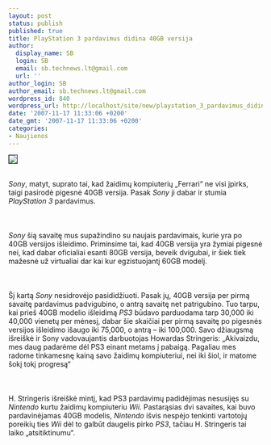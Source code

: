 ```yaml
---
layout: post
status: publish
published: true
title: PlayStation 3 pardavimus didina 40GB versija
author:
  display_name: SB
  login: SB
  email: sb.technews.lt@gmail.com
  url: ''
author_login: SB
author_email: sb.technews.lt@gmail.com
wordpress_id: 840
wordpress_url: http://localhost/site/new/playstation_3_pardavimus_didina_40gb_versija/
date: '2007-11-17 11:33:06 +0200'
date_gmt: '2007-11-17 11:33:06 +0200'
categories:
- Naujienos
---
```

<div class="imgright"><img src="http://tbn0.google.com/images?q=tbn:EMvugD8vWfCZlM:http://blog.wired.com/games/images/ps3line2.jpg" border="1"></div>
<p><br><i>Sony</i>, matyt, suprato tai, kad žaidimų kompiuterių „Ferrari“ ne visi įpirks, taigi pasirodė pigesnė 40GB versija. Pasak <i>Sony</i> ji dabar ir stumia <i>PlayStation 3</i> pardavimus.<br />
<br><br />
<br><i>Sony</i> šią savaitę mus supažindino su naujais pardavimais, kurie yra po 40GB versijos išleidimo. Priminsime tai, kad 40GB versija yra žymiai pigesnė nei, kad dabar oficialiai esanti 80GB versija, beveik dvigubai, ir šiek tiek mažesnė už virtualiai dar kai kur egzistuojantį 60GB modelį.<br />
<br><br />
<br>Šį kartą <i>Sony</i> nesidrovėjo pasididžiuoti. Pasak jų, 40GB versija per pirmą savaitę pardavimus padvigubino, o antrą savaitę net patrigubino. Tuo tarpu, kai prieš 40GB modelio išleidimą <i>PS3</i> būdavo parduodama tarp 30,000 iki 40,000 vienetų per mėnesį, dabar šie skaičiai per pirmą savaitę po pigesnės versijos išleidimo išaugo iki 75,000, o antrą – iki 100,000. Savo džiaugsmą išreiškė ir Sony vadovaujantis darbuotojas Howardas Stringeris: „Akivaizdu, mes daug padarėme dėl PS3 einant metams į pabaigą. Pagaliau mes radome tinkamesnę kainą savo žaidimų kompiuteriui, nei iki šiol, ir matome šokį tokį progresą“<br />
<br><br />
<br>H. Stringeris išreiškė mintį, kad PS3 pardavimų padidėjimas nesusijęs su <i>Nintendo</i> kurtu žaidimų kompiuteriu <i>Wii</i>. Pastarąsias dvi savaites, kai buvo pardavinėjamas 40GB modelis, <i>Nintendo</i> išvis nespėjo tenkinti vartotojų poreikių ties <i>Wii</i> dėl to galbūt daugelis pirko <i>PS3</i>, tačiau H. Stringeris tai laiko „atsitiktinumu“.<br />
<br></p>
